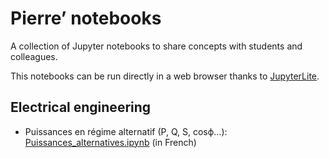 # Pierre’ notebooks

A collection of Jupyter notebooks to share concepts with students and colleagues.

This notebooks can be run directly in a web browser thanks to [JupyterLite](https://jupyterlite.readthedocs.io/).

## Electrical engineering

- Puissances en régime alternatif (P, Q, S, cosϕ…): [Puissances_alternatives.ipynb](https://pierre-haessig.github.io/pierre-notebooks/retro/notebooks/?path=Puissances_alternatives.ipynb) (in French)
